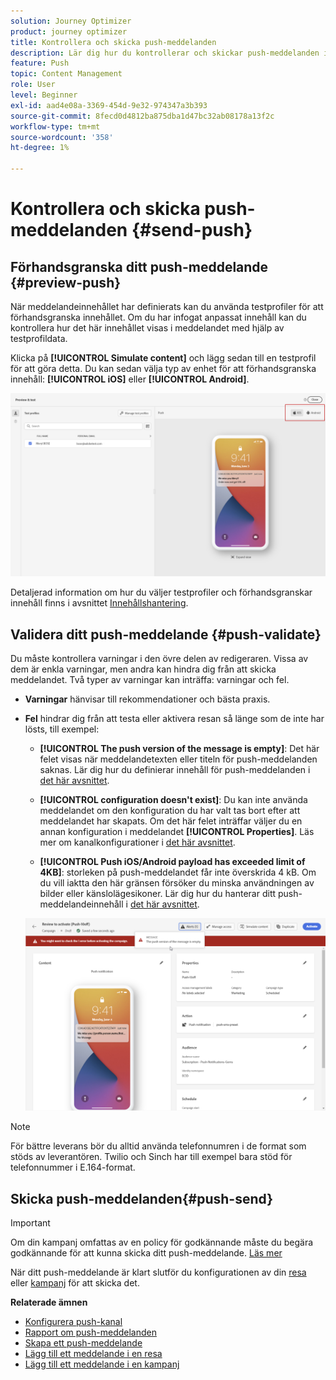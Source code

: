 ```yaml
---
solution: Journey Optimizer
product: journey optimizer
title: Kontrollera och skicka push-meddelanden
description: Lär dig hur du kontrollerar och skickar push-meddelanden i Journey Optimizer
feature: Push
topic: Content Management
role: User
level: Beginner
exl-id: aad4e08a-3369-454d-9e32-974347a3b393
source-git-commit: 8fecd0d4812ba875dba1d47bc32ab08178a13f2c
workflow-type: tm+mt
source-wordcount: '358'
ht-degree: 1%

---
```


# Kontrollera och skicka push-meddelanden {#send-push}

## Förhandsgranska ditt push-meddelande {#preview-push}

När meddelandeinnehållet har definierats kan du använda testprofiler för att förhandsgranska innehållet. Om du har infogat anpassat innehåll kan du kontrollera hur det här innehållet visas i meddelandet med hjälp av testprofildata.

Klicka på **[!UICONTROL Simulate content]** och lägg sedan till en testprofil för att göra detta. Du kan sedan välja typ av enhet för att förhandsgranska innehåll: **[!UICONTROL iOS]** eller **[!UICONTROL Android]**.

![](assets/push_preview_3.png)

Detaljerad information om hur du väljer testprofiler och förhandsgranskar innehåll finns i avsnittet [Innehållshantering](../content-management/preview-test.md).

## Validera ditt push-meddelande {#push-validate}

Du måste kontrollera varningar i den övre delen av redigeraren. Vissa av dem är enkla varningar, men andra kan hindra dig från att skicka meddelandet. Två typer av varningar kan inträffa: varningar och fel.

* **Varningar** hänvisar till rekommendationer och bästa praxis.

* **Fel** hindrar dig från att testa eller aktivera resan så länge som de inte har lösts, till exempel:

   * **[!UICONTROL The push version of the message is empty]**: Det här felet visas när meddelandetexten eller titeln för push-meddelanden saknas. Lär dig hur du definierar innehåll för push-meddelanden i [det här avsnittet](create-push.md).

   * **[!UICONTROL configuration doesn't exist]**: Du kan inte använda meddelandet om den konfiguration du har valt tas bort efter att meddelandet har skapats. Om det här felet inträffar väljer du en annan konfiguration i meddelandet **[!UICONTROL Properties]**. Läs mer om kanalkonfigurationer i [det här avsnittet](../configuration/channel-surfaces.md).

   * **[!UICONTROL Push iOS/Android payload has exceeded limit of 4KB]**: storleken på push-meddelandet får inte överskrida 4 kB. Om du vill iaktta den här gränsen försöker du minska användningen av bilder eller känslolägesikoner. Lär dig hur du hanterar ditt push-meddelandeinnehåll i [det här avsnittet](../push/create-push.md).

  ![](assets/push_alert.png)


>[!NOTE]
>
> För bättre leverans bör du alltid använda telefonnumren i de format som stöds av leverantören. Twilio och Sinch har till exempel bara stöd för telefonnummer i E.164-format.

## Skicka push-meddelanden{#push-send}

>[!IMPORTANT]
>
> Om din kampanj omfattas av en policy för godkännande måste du begära godkännande för att kunna skicka ditt push-meddelande. [Läs mer](../test-approve/gs-approval.md)

När ditt push-meddelande är klart slutför du konfigurationen av din [resa](../building-journeys/journey-gs.md) eller [kampanj](../campaigns/create-campaign.md) för att skicka det.

**Relaterade ämnen**

* [Konfigurera push-kanal](push-configuration.md)
* [Rapport om push-meddelanden](../reports/journey-global-report-cja-push.md)
* [Skapa ett push-meddelande](create-push.md)
* [Lägg till ett meddelande i en resa](../building-journeys/journeys-message.md)
* [Lägg till ett meddelande i en kampanj](../campaigns/create-campaign.md)

